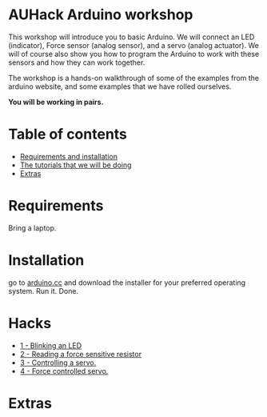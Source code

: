 # AUHack Arduino workshop
This workshop will introduce you to basic Arduino. We will connect an LED (indicator), Force sensor (analog sensor), and a servo (analog actuator). We will of course also show you how to program the Arduino to work with these sensors and how they can work together. 

The workshop is a hands-on walkthrough of some of the examples from the arduino website, and some examples that we have rolled ourselves.

**You will be working in pairs.**

# Table of contents
* [Requirements and installation](https://github.com/AUHack/ws18_arduino/#Requirements)
* [The tutorials that we will be doing](https://github.com/AUHack/ws18_arduino/#hacks)
* [Extras](https://github.com/AUHack/ws18_arduino/#Extras)

# Requirements
Bring a laptop. 

# Installation
go to [arduino.cc](https://www.arduino.cc/en/Main/Software) and download the installer for your preferred operating system. Run it. Done.

# Hacks
* [1 - Blinking an LED](https://www.arduino.cc/en/Tutorial/Blink)
* [2 - Reading a force sensitive resistor]()
* [3 - Controlling a servo.](https://www.arduino.cc/en/Tutorial/Sweep)
* [4 - Force controlled servo.](https://github.com/AUHack/ws18_arduino/4_FSR_Controlled_Servo)

# Extras